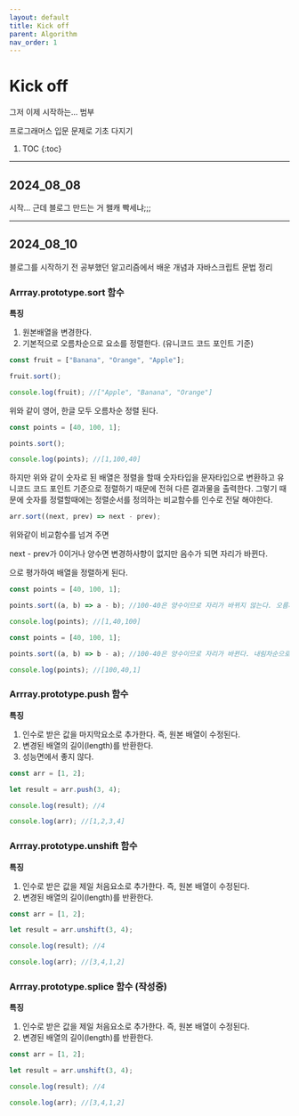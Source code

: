 ```yaml
---
layout: default
title: Kick off
parent: Algorithm
nav_order: 1
---
```


# Kick off

그저 이제 시작하는... 범부

프로그래머스 입문 문제로 기초 다지기

1. TOC
   {:toc}

---

## 2024_08_08

시작...
근데 블로그 만드는 거 왤캐 빡세냐;;;

---

## 2024_08_10

블로그를 시작하기 전 공부했던 알고리즘에서 배운 개념과 자바스크립트 문법 정리

### Arrray.prototype.sort 함수

**특징**

1. 원본배열을 변경한다.
2. 기본적으로 오름차순으로 요소를 정렬한다. (유니코드 코드 포인트 기준)

```js
const fruit = ["Banana", "Orange", "Apple"];

fruit.sort();

console.log(fruit); //["Apple", "Banana", "Orange"]
```

위와 같이 영어, 한글 모두 오름차순 정렬 된다.

```js
const points = [40, 100, 1];

points.sort();

console.log(points); //[1,100,40]
```

하지만 위와 같이 숫자로 된 배열은 정렬을 할때 숫자타입을 문자타입으로 변환하고 유니코드 코드 포인트 기준으로 정렬하기 때문에 전혀 다른 결과물을 출력한다. 그렇기 때문에 숫자를 정렬할때에는 정렬순서를 정의하는 비교함수를 인수로 전달 해야한다.

```js
arr.sort((next, prev) => next - prev);
```

위와같이 비교함수를 넘겨 주면

next - prev가 0이거나 양수면 변경하사항이 없지만 음수가 되면 자리가 바뀐다.

으로 평가하여 배열을 정렬하게 된다.

```js
const points = [40, 100, 1];

points.sort((a, b) => a - b); //100-40은 양수이므로 자리가 바뀌지 않는다. 오름차순 정렬이 된다.

console.log(points); //[1,40,100]
```

```js
const points = [40, 100, 1];

points.sort((a, b) => b - a); //100-40은 양수이므로 자리가 바뀐다. 내림차순으로 정렬이 된다.

console.log(points); //[100,40,1]
```

### Arrray.prototype.push 함수

**특징**

1. 인수로 받은 값을 마지막요소로 추가한다. 즉, 원본 배열이 수정된다.
2. 변경된 배열의 길이(length)를 반환한다.
3. 성능면에서 좋지 않다.

```js
const arr = [1, 2];

let result = arr.push(3, 4);

console.log(result); //4

console.log(arr); //[1,2,3,4]
```

### Arrray.prototype.unshift 함수

**특징**

1. 인수로 받은 값을 제일 처음요소로 추가한다. 즉, 원본 배열이 수정된다.
2. 변경된 배열의 길이(length)를 반환한다.

```js
const arr = [1, 2];

let result = arr.unshift(3, 4);

console.log(result); //4

console.log(arr); //[3,4,1,2]
```

### Arrray.prototype.splice 함수 (작성중)

**특징**

1. 인수로 받은 값을 제일 처음요소로 추가한다. 즉, 원본 배열이 수정된다.
2. 변경된 배열의 길이(length)를 반환한다.

```js
const arr = [1, 2];

let result = arr.unshift(3, 4);

console.log(result); //4

console.log(arr); //[3,4,1,2]
```
